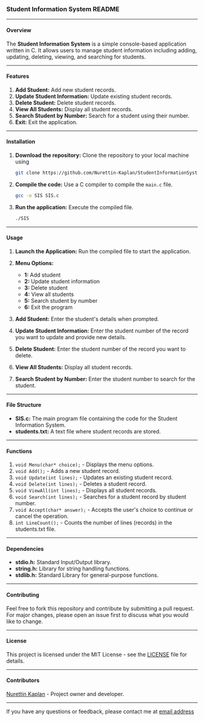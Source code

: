 ### Student Information System README

---

#### Overview
The **Student Information System** is a simple console-based application written in C. It allows users to manage student information including adding, updating, deleting, viewing, and searching for students.

---

#### Features
1. **Add Student:** Add new student records.
2. **Update Student Information:** Update existing student records.
3. **Delete Student:** Delete student records.
4. **View All Students:** Display all student records.
5. **Search Student by Number:** Search for a student using their number.
6. **Exit:** Exit the application.

---

#### Installation
1. **Download the repository:** Clone the repository to your local machine using
   ```bash
   git clone https://github.com/Nurettin-Kaplan/StudentInformationSystem.git
   ```
2. **Compile the code:** Use a C compiler to compile the `main.c` file.
   ```sh
   gcc -o SIS SIS.c
   ```
3. **Run the application:** Execute the compiled file.
   ```sh
   ./SIS
   ```

---

#### Usage
1. **Launch the Application:** Run the compiled file to start the application.
2. **Menu Options:**
   - **1:** Add student
   - **2:** Update student information
   - **3:** Delete student
   - **4:** View all students
   - **5:** Search student by number
   - **6:** Exit the program

3. **Add Student:** Enter the student's details when prompted.
4. **Update Student Information:** Enter the student number of the record you want to update and provide new details.
5. **Delete Student:** Enter the student number of the record you want to delete.
6. **View All Students:** Display all student records.
7. **Search Student by Number:** Enter the student number to search for the student.

---

#### File Structure
- **SIS.c:** The main program file containing the code for the Student Information System.
- **students.txt:** A text file where student records are stored.

---

#### Functions
1. `void Menu(char* choice);` - Displays the menu options.
2. `void Add();` - Adds a new student record.
3. `void Update(int lines);` - Updates an existing student record.
4. `void Delete(int lines);` - Deletes a student record.
5. `void ViewAll(int lines);` - Displays all student records.
6. `void Search(int lines);` - Searches for a student record by student number.
7. `void Accept(char* answer);` - Accepts the user's choice to continue or cancel the operation.
8. `int LineCount();` - Counts the number of lines (records) in the students.txt file.

---

#### Dependencies
- **stdio.h:** Standard Input/Output library.
- **string.h:** Library for string handling functions.
- **stdlib.h:** Standard Library for general-purpose functions.

---

#### Contributing
Feel free to fork this repository and contribute by submitting a pull request. For major changes, please open an issue first to discuss what you would like to change.

---

#### License
This project is licensed under the MIT License - see the [LICENSE](https://github.com/Nurettin-Kaplan/StudentInformationSystem/blob/master/LICENSE.txt) file for details.

---

#### Contributors
[Nurettin Kaplan](https://github.com/Nurettin-Kaplan) - Project owner and developer.

---

If you have any questions or feedback, please contact me at [email address](nurettinkaplaan@gmail.com)
